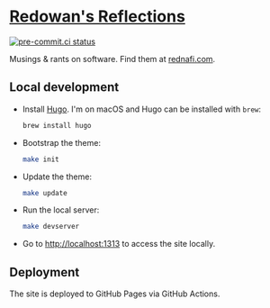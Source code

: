 # [Redowan's Reflections][site]

[![pre-commit.ci status][precommit-svg]][this]

Musings & rants on software. Find them at [rednafi.com][site].

## Local development

-   Install [Hugo][hugo]. I'm on macOS and Hugo can be installed with `brew`:

    ```sh
    brew install hugo
    ```

-   Bootstrap the theme:

    ```sh
    make init
    ```

-   Update the theme:

    ```sh
    make update
    ```

-   Run the local server:

    ```sh
    make devserver
    ```

-   Go to [http://localhost:1313][localhost] to access the site locally.

## Deployment

The site is deployed to GitHub Pages via GitHub Actions.

[site]: https://rednafi.com
[hugo]: https://gohugo.io/
[localhost]: http://localhost:1313
[precommit-svg]: https://results.pre-commit.ci/badge/github/rednafi/rednafi.com/main.svg
[this]: https://results.pre-commit.ci/latest/github/rednafi/rednafi.com/main
